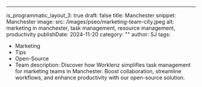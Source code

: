 ---
is_programmatic_layout_3: true
draft: false
title: Manchester
snippet: Manchester
image:
  src: /images/pseo/marketing-team-city.jpeg
  alt: marketing in manchester, task management, resource management, productivity
publishDate: 2024-11-20
category: ""
author: SJ
tags:
  - Marketing
  - Tips
  - Open-Source
  - Team
description: Discover how Worklenz simplifies task management for marketing teams in Manchester. Boost collaboration, streamline workflows, and enhance productivity with our open-source solution.
